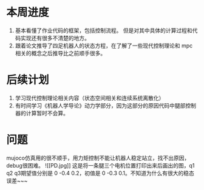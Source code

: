 # 本周进度
1. 基本看懂了作业代码的框架，包括控制流程。
但是对其中具体的计算过程和代码实现还有很多不清楚的地方。
2. 跟着论文推导了四足机器人的状态方程，在了解了一些现代控制理论和 mpc 相关的概念之后推导比之前顺手很多。

# 后续计划
1. 学习现代控制理论相关内容（状态空间相关和连续系统离散化）
2. 有时间学习《机器人学导论》动力学部分，因为这部分的原因代码中腿部控制器的计算暂时不会算。

# 问题
mujoco仿真用的很不顺手，用力矩控制不能让机器人稳定站立，找不出原因，debug很困难。
![[PD.jpg]]
这是将一条腿三个电机位置打印出来后画出的图，q1 q2 q3期望值分别是 0 -0.4 0.2，初值是 0 -0.3 0.1。不知道为什么有很大的稳态误差~~~